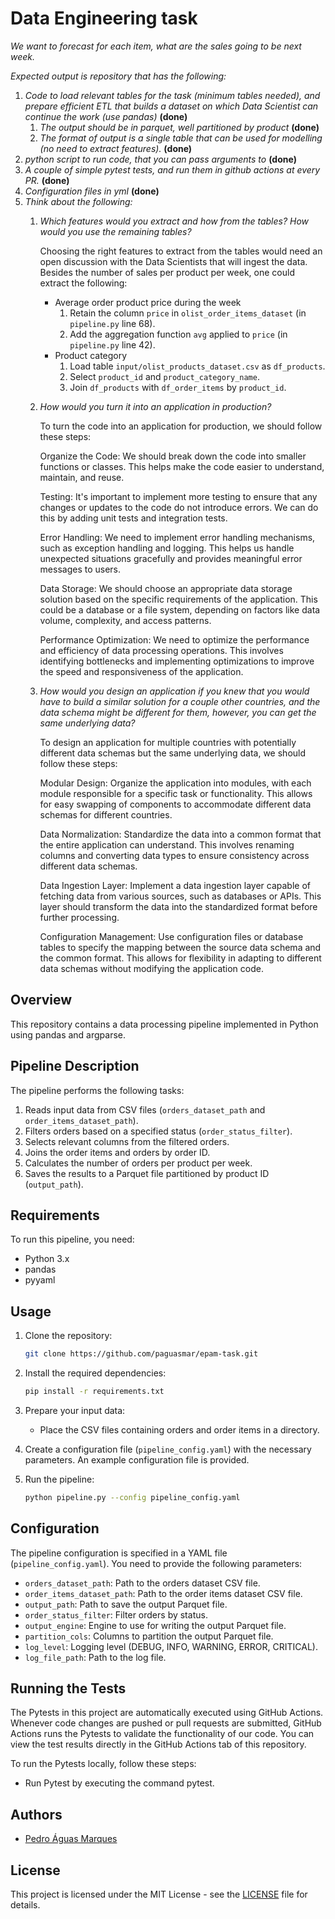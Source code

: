 # Data Engineering task
*We want to forecast for each item, what are the sales going to be next week.*

*Expected output is repository that has the following:*

1. *Code to load relevant tables for the task (minimum tables needed), and prepare efficient ETL that builds a dataset on which Data Scientist can continue the work (use pandas)* **(done)**
    1. *The output should be in parquet, well partitioned by product* **(done)**
    2. *The format of output is a single table that can be used for modelling (no need to extract features).* **(done)**
2. *python script to run code, that you can pass arguments to* **(done)**
3. *A couple of simple pytest tests, and run them in github actions at every PR.* **(done)**
4. *Configuration files in yml* **(done)**
5. *Think about the following:*
    1. *Which features would you extract and how from the tables? How would you use the remaining tables?*
        
        Choosing the right features to extract from the tables would need an open discussion with the Data Scientists that will ingest the data.
        Besides the number of sales per product per week, one could extract the following:
        - Average order product price during the week
            1. Retain the column `price` in `olist_order_items_dataset` (in `pipeline.py` line 68).
            2. Add the aggregation function `avg` applied to `price` (in `pipeline.py` line 42).
        - Product category
            1. Load table `input/olist_products_dataset.csv` as `df_products`.
            2. Select `product_id` and `product_category_name`.
            3. Join `df_products` with `df_order_items` by `product_id`.
    2. *How would you turn it into an application in production?*

        To turn the code into an application for production, we should follow these steps:

        Organize the Code: We should break down the code into smaller functions or classes. This helps make the code easier to understand, maintain, and reuse.

        Testing: It's important to implement more testing to ensure that any changes or updates to the code do not introduce errors. We can do this by adding unit tests and integration tests.

        Error Handling: We need to implement error handling mechanisms, such as exception handling and logging. This helps us handle unexpected situations gracefully and provides meaningful error messages to users.

        Data Storage: We should choose an appropriate data storage solution based on the specific requirements of the application. This could be a database or a file system, depending on factors like data volume, complexity, and access patterns.

        Performance Optimization: We need to optimize the performance and efficiency of data processing operations. This involves identifying bottlenecks and implementing optimizations to improve the speed and responsiveness of the application.
    3. *How would you design an application if you knew that you would have to build a similar solution for a couple other countries, and the data schema might be different for them, however, you can get the same underlying data?*

        To design an application for multiple countries with potentially different data schemas but the same underlying data, we should follow these steps:

        Modular Design: Organize the application into modules, with each module responsible for a specific task or functionality. This allows for easy swapping of components to accommodate different data schemas for different countries.

        Data Normalization: Standardize the data into a common format that the entire application can understand. This involves renaming columns and converting data types to ensure consistency across different data schemas.

        Data Ingestion Layer: Implement a data ingestion layer capable of fetching data from various sources, such as databases or APIs. This layer should transform the data into the standardized format before further processing.

        Configuration Management: Use configuration files or database tables to specify the mapping between the source data schema and the common format. This allows for flexibility in adapting to different data schemas without modifying the application code.

## Overview

This repository contains a data processing pipeline implemented in Python using pandas and argparse.

## Pipeline Description

The pipeline performs the following tasks:

1. Reads input data from CSV files (`orders_dataset_path` and `order_items_dataset_path`).
2. Filters orders based on a specified status (`order_status_filter`).
3. Selects relevant columns from the filtered orders.
4. Joins the order items and orders by order ID.
5. Calculates the number of orders per product per week.
6. Saves the results to a Parquet file partitioned by product ID (`output_path`).

## Requirements

To run this pipeline, you need:

- Python 3.x
- pandas
- pyyaml

## Usage

1. Clone the repository:

   ```bash
   git clone https://github.com/paguasmar/epam-task.git
   ```

2. Install the required dependencies:

   ```bash
   pip install -r requirements.txt
   ```

3. Prepare your input data:

   - Place the CSV files containing orders and order items in a directory.

4. Create a configuration file (`pipeline_config.yaml`) with the necessary parameters. An example configuration file is provided.

5. Run the pipeline:

   ```bash
   python pipeline.py --config pipeline_config.yaml
   ```

## Configuration

The pipeline configuration is specified in a YAML file (`pipeline_config.yaml`). You need to provide the following parameters:

- `orders_dataset_path`: Path to the orders dataset CSV file.
- `order_items_dataset_path`: Path to the order items dataset CSV file.
- `output_path`: Path to save the output Parquet file.
- `order_status_filter`: Filter orders by status.
- `output_engine`: Engine to use for writing the output Parquet file.
- `partition_cols`: Columns to partition the output Parquet file.
- `log_level`: Logging level (DEBUG, INFO, WARNING, ERROR, CRITICAL).
- `log_file_path`: Path to the log file.

## Running the Tests
The Pytests in this project are automatically executed using GitHub Actions. Whenever code changes are pushed or pull requests are submitted, GitHub Actions runs the Pytests to validate the functionality of our code. You can view the test results directly in the GitHub Actions tab of this repository.

To run the Pytests locally, follow these steps:

- Run Pytest by executing the command pytest.

## Authors

- [Pedro Águas Marques](https://github.com/paguasmar)

## License

This project is licensed under the MIT License - see the [LICENSE](LICENSE) file for details.